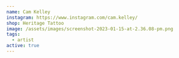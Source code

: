 ```yaml
---
name: Cam Kelley
instagram: https://www.instagram.com/cam.kelley/
shop: Heritage Tattoo
image: /assets/images/screenshot-2023-01-15-at-2.36.08-pm.png
tags:
  - artist
active: true
---
```

